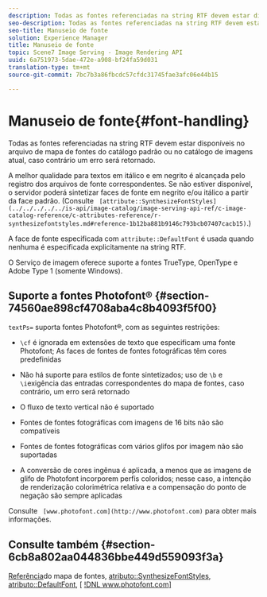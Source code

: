 ```yaml
---
description: Todas as fontes referenciadas na string RTF devem estar disponíveis no arquivo de mapa de fontes do catálogo padrão ou no catálogo de imagens atual, caso contrário um erro será retornado.
seo-description: Todas as fontes referenciadas na string RTF devem estar disponíveis no arquivo de mapa de fontes do catálogo padrão ou no catálogo de imagens atual, caso contrário um erro será retornado.
seo-title: Manuseio de fonte
solution: Experience Manager
title: Manuseio de fonte
topic: Scene7 Image Serving - Image Rendering API
uuid: 6a751973-5dae-472e-a908-bf24fa59d031
translation-type: tm+mt
source-git-commit: 7bc7b3a86fbcdc57cfdc31745fae3afc06e44b15

---
```



# Manuseio de fonte{#font-handling}

Todas as fontes referenciadas na string RTF devem estar disponíveis no arquivo de mapa de fontes do catálogo padrão ou no catálogo de imagens atual, caso contrário um erro será retornado.

A melhor qualidade para textos em itálico e em negrito é alcançada pelo registro dos arquivos de fonte correspondentes. Se não estiver disponível, o servidor poderá sintetizar faces de fonte em negrito e/ou itálico a partir da face padrão. (Consulte ` [attribute::SynthesizeFontStyles](../../../../../is-api/image-catalog/image-serving-api-ref/c-image-catalog-reference/c-attributes-reference/r-synthesizefontstyles.md#reference-1b12ba881b9146c793bcb07407cacb15)`.)

A face de fonte especificada com `attribute::DefaultFont` é usada quando nenhuma é especificada explicitamente na string RTF.

O Serviço de imagem oferece suporte a fontes TrueType, OpenType e Adobe Type 1 (somente Windows).

## Suporte a fontes Photofont® {#section-74560ae898cf4708aba4c8b4093f5f00}

`textPs=` suporta fontes Photofont®, com as seguintes restrições:

* `\cf` é ignorada em extensões de texto que especificam uma fonte Photofont; As faces de fontes de fontes fotográficas têm cores predefinidas
* Não há suporte para estilos de fonte sintetizados; uso de `\b` e `\i`exigência das entradas correspondentes do mapa de fontes, caso contrário, um erro será retornado

* O fluxo de texto vertical não é suportado
* Fontes de fontes fotográficas com imagens de 16 bits não são compatíveis
* Fontes de fontes fotográficas com vários glifos por imagem não são suportadas
* A conversão de cores ingênua é aplicada, a menos que as imagens de glifo de Photofont incorporem perfis coloridos; nesse caso, a intenção de renderização colorimétrica relativa e a compensação do ponto de negação são sempre aplicadas

Consulte ` [www.photofont.com](http://www.photofont.com)` para obter mais informações.

## Consulte também {#section-6cb8a802aa044836bbe449d559093f3a}

[Referência](../../../../../is-api/image-catalog/image-serving-api-ref/c-image-catalog-reference/c-font-map-reference/c-font-map-reference.md#concept-f81f319d03c646c5a8ef87b3277dd37d)do mapa de fontes, [atributo::SynthesizeFontStyles](../../../../../is-api/image-catalog/image-serving-api-ref/c-image-catalog-reference/c-attributes-reference/r-synthesizefontstyles.md#reference-1b12ba881b9146c793bcb07407cacb15), [atributo::DefaultFont](../../../../../is-api/image-catalog/image-serving-api-ref/c-image-catalog-reference/c-attributes-reference/r-defaultfont.md#reference-48b763ac254545e89a25c76ff7581107), [ [!DNL www.photofont.com] ](http://www.photofont.com)
